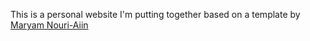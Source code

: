 This is a personal website I'm putting together based on a template by [Maryam Nouri-Aiin](https://github.com/Maryam-NouriAiin/website_template)
